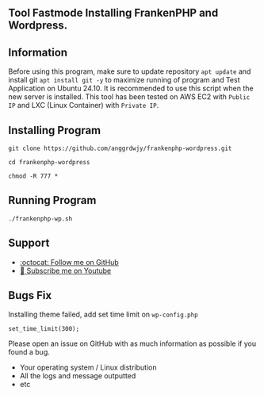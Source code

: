 ## Tool Fastmode Installing FrankenPHP and Wordpress.

## Information

Before using this program, make sure to update repository `apt update` and install git `apt install git -y` to maximize running of program and Test Application on Ubuntu 24.10. It is recommended to use this script when the new server is installed. This tool has been tested on AWS EC2 with `Public IP` and LXC (Linux Container) with `Private IP`.
  
## Installing Program
```
git clone https://github.com/anggrdwjy/frankenphp-wordpress.git
```
```
cd frankenphp-wordpress
```
```
chmod -R 777 *
```

## Running Program
```
./frankenphp-wp.sh
```

## Support

* [:octocat: Follow me on GitHub](https://github.com/anggrdwjy)
* [🔔 Subscribe me on Youtube](https://www.youtube.com/@anggarda.wijaya)


## Bugs Fix

Installing theme failed, add set time limit on `wp-config.php`
```
set_time_limit(300);
```

Please open an issue on GitHub with as much information as possible if you found a bug.
* Your operating system / Linux distribution
* All the logs and message outputted
* etc
